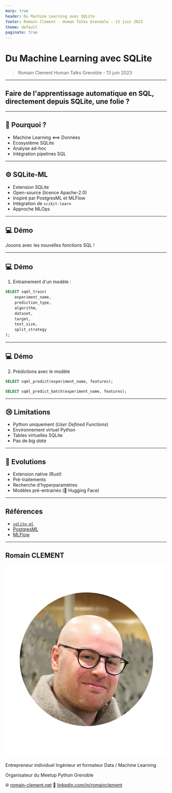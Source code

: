 ```yaml
---
marp: true
header: Du Machine Learning avec SQLite
footer: Romain Clement - Human Talks Grenoble - 13 juin 2023
theme: default
paginate: true
---
```


# Du Machine Learning avec SQLite

> Romain Clement
> Human Talks Grenoble - 13 juin 2023

---

## Faire de l'apprentissage automatique en SQL, directement depuis SQLite, une folie ?

---

## 🤷 Pourquoi ?

- Machine Learning <==> Données
- Ecosystème SQLite
- Analyse ad-hoc
- Intégration pipelines SQL

---

## ⚙️ SQLite-ML

- Extension SQLite
- Open-source (licence Apache-2.0)
- Inspiré par PostgresML et MLFlow
- Intégration de `scikit-learn`
- Approche MLOps

<!--
---

## 💡 Fonctionnalités

- 4 nouvelles fonctions SQL
- Chargement de jeux de données connus
- Entraînement supervisé (classification, régression)
- Prédiction unique et _batch_
- Sélection automatique de modèle
-->

---

## 💻 Démo

Jouons avec les nouvelles fonctions SQL !

<!--
---

## 💻 Démo

1. Chargement d'un jeu de données :

```sql
SELECT sqml_load_dataset(name, table);
```
-->

---

## 💻 Démo

1. Entrainement d'un modèle :

```sql
SELECT sqml_train(
    experiment_name,
    prediction_type,
    algorithm,
    dataset,
    target,
    test_size,
    split_strategy
);
```

---

## 💻 Démo

2. Prédictions avec le modèle

```sql
SELECT sqml_predict(experiment_name, features);
```

```sql
SELECT sqml_predict_batch(experiment_name, features);
```

---

## 😢 Limitations

- Python uniquement (_User Defined Functions_)
- Environnement virtuel Python
- Tables virtuelles SQLite
- Pas de _big data_

---

## 🚀 Evolutions

- Extension native (Rust)
- Pré-traitements
- Recherche d'hyperparamètres
- Modèles pré-entrainés (🤗 Hugging Face)

---

## Références

- [`sqlite-ml`](https://github.com/rclement/sqlite-ml)
- [PostgresML](https://postgresml.org)
- [MLFlow](https://mlflow.org)

---

## Romain CLEMENT

![bg right width:80%](face.png)

Entrepreneur individuel
Ingénieur et formateur
Data / Machine Learning

Organisateur du Meetup Python Grenoble

🌐 [romain-clement.net](https://romain-clement.net)
🔗 [linkedin.com/in/romainclement](https://www.linkedin.com/in/romainclement)

